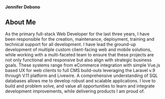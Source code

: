 #### Jennifer Debono

## About Me

As the primary full-stack Web Developer for the last three years, I have been responsible for the creation, maintenance, deployment, training and technical support for all development. I have lead the ground-up development of multiple custom client-facing web and mobile solutions, while working with a multi-faceted team to ensure that these projects are not only functional and responsive but also align with strategic business goals. These systems range from eCommerce integration with simple Vue.js based UX for web clients to full CMS build-outs leveraging the Laravel v.9 through V.11 platform and Livewire. A comprehensive understanding of SQL databases allows me to develop robust and scalable applications. I love to build and problem solve, and value all opportunities to learn and integrate development improvements, while delivering products I am proud of.

